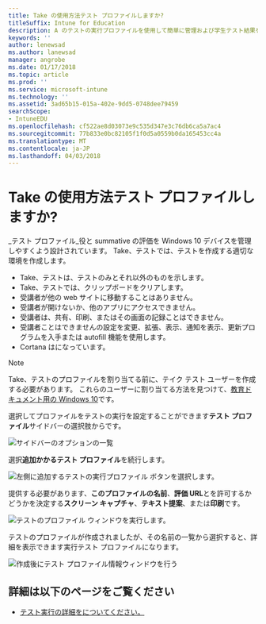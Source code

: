 ```yaml
---
title: Take の使用方法テスト プロファイルしますか?
titleSuffix: Intune for Education
description: A のテストの実行プロファイルを使用して簡単に管理および学生テスト結果をキャプチャする方法を説明します。
keywords: ''
author: lenewsad
ms.author: lanewsad
manager: angrobe
ms.date: 01/17/2018
ms.topic: article
ms.prod: ''
ms.service: microsoft-intune
ms.technology: ''
ms.assetid: 3ad65b15-015a-402e-9dd5-0748dee79459
searchScope:
- IntuneEDU
ms.openlocfilehash: cf522ae8d03073e9c535d347e3c76db6ca5a7ac4
ms.sourcegitcommit: 77b833e0bc82105f1f0d5a0559b0da165453cc4a
ms.translationtype: MT
ms.contentlocale: ja-JP
ms.lasthandoff: 04/03/2018
---
```

# <a name="how-do-i-use-take-a-test-profiles"></a>Take の使用方法テスト プロファイルしますか?

_テスト プロファイル_役と summative の評価を Windows 10 デバイスを管理しやすくよう設計されています。 Take、テストでは、テストを作成する適切な環境を作成します。

- Take、テストは、テストのみとそれ以外のものを示します。
- Take、テストでは、クリップボードをクリアします。
- 受講者が他の web サイトに移動することはありません。
- 受講者が開けないか、他のアプリにアクセスできません。
- 受講者は、共有、印刷、またはその画面の記録ことはできません。
- 受講者ことはできませんの設定を変更、拡張、表示、通知を表示、更新プログラムを入手または autofill 機能を使用します。
- Cortana はになっています。

> [!NOTE]
> Take、テストのプロファイルを割り当てる前に、テイク テスト ユーザーを作成する必要があります。 これらのユーザーに割り当てる方法を見つけて、[教育ドキュメント用の Windows 10](https://technet.microsoft.com/edu/windows/take-a-test-multiple-pcs)です。

選択してプロファイルをテストの実行を設定することができます**テスト プロファイル**サイドバーの選択肢からです。

  ![サイドバーのオプションの一覧](./media/dashboard-002-left-sidebar-list.png)

選択**追加かかるテスト プロファイル**を続行します。

  ![左側に追加するテストの実行プロファイル ボタンを選択します。](./media/takeatest-001-new-profile.png)

提供する必要があります、**このプロファイルの名前**、**評価 URL**とを許可するかどうかを決定する**スクリーン キャプチャ**、**テキスト提案**、または**印刷**です。

  ![テストのプロファイル ウィンドウを実行します。](./media/takeatest-002-new-profile-edit-window.png)

テストのプロファイルが作成されましたが、その名前の一覧から選択すると、詳細を表示できます実行テスト プロファイルになります。

  ![作成後にテスト プロファイル情報ウィンドウを行う](./media/takeatest-003-profile-details.png)

## <a name="find-out-more"></a>詳細は以下のページをご覧ください

- [テスト実行の詳細をについてください。](https://technet.microsoft.com/edu/windows/take-tests-in-windows-10)
